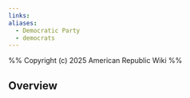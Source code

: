 ```yaml
---
links:
aliases:
  - Democratic Party
  - democrats
---
```

%%
Copyright (c) 2025 American Republic Wiki
%%
## Overview